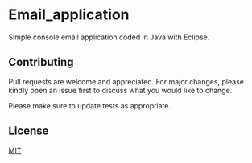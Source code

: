 # Email_application

Simple console email application coded in Java with Eclipse.

## Contributing
Pull requests are welcome and appreciated. For major changes, please kindly open an issue first to discuss what you would like to change.

Please make sure to update tests as appropriate.

## License
[MIT](https://choosealicense.com/licenses/mit/)
